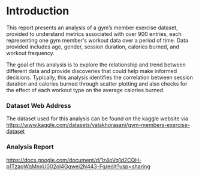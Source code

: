 # Introduction
This report presents an analysis of a gym’s member exercise dataset, provided to understand metrics associated with over 900 entries, each representing one gym member's workout data over a period of time. Data provided includes age, gender, session duration, calories burned, and workout frequency.

The goal of this analysis is to explore the relationship and trend between different data and provide discoveries that could help make informed decisions. Typically, this analysis identifies the correlation between session duration and calories burned through scatter plotting and also checks for the effect of each workout type on the average calories burned.


### Dataset Web Address
The dataset used for this analysis can be found on the kaggle website via https://www.kaggle.com/datasets/valakhorasani/gym-members-exercise-dataset

### Analysis Report
https://docs.google.com/document/d/1z4oVq1d2CQH-p1TzaqWqMnxU002oI4Gqwei2N443-Fg/edit?usp=sharing